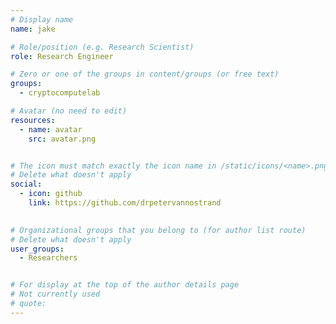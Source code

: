 ```yaml
---
# Display name
name: jake

# Role/position (e.g. Research Scientist)
role: Research Engineer

# Zero or one of the groups in content/groups (or free text)
groups:
  - cryptocomputelab

# Avatar (no need to edit)
resources:
  - name: avatar
    src: avatar.png


# The icon must match exactly the icon name in /static/icons/<name>.png
# Delete what doesn't apply
social:
  - icon: github
    link: https://github.com/drpetervannostrand
   

# Organizational groups that you belong to (for author list route)
# Delete what doesn't apply
user_groups:
  - Researchers


# For display at the top of the author details page
# Not currently used
# quote:
---
```


